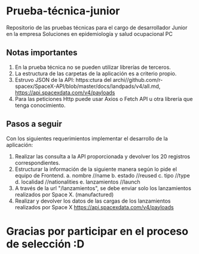 # Prueba-técnica-junior

Repositorio de las pruebas técnicas para el cargo de desarrollador Junior en la empresa Soluciones en epidemiología y salud ocupacional PC

## Notas importantes

1. En la prueba técnica no se pueden utilizar librerías de terceros.
2. La estructura de las carpetas de la aplicación es a criterio propio.
3. Estruvo JSON de la API: https:ctura del archi//github.com/r-spacex/SpaceX-API/blob/master/docs/landpads/v4/all.md,   https://api.spacexdata.com/v4/payloads
4. Para las peticiones Http puede usar Axios o Fetch API u otra librería que tenga conocimiento.

## Pasos a seguir

Con los siguientes requerimientos implementar el desarrollo de la aplicación:

1. Realizar las consulta a la API proporcionada y devolver los 20 registros correspondientes.
2. Estructurar la información de la siguiente manera según lo pide el equipo de Frontend.
   a. nombre //name
   b. estado //reused
   c. tipo //type
   d. localidad //nationalities
   e. lanzamientos //launch
3. A través de la url "/lanzamientos", se debe enviar solo los lanzamientos realizados por Space X. (manufactured)
4. Realizar y devolver los datos de las cargas de los lanzamientos realizados por Space X
   https://api.spacexdata.com/v4/payloads

# Gracias por participar en el proceso de selección :D
